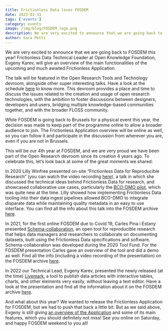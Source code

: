```yaml
---
title: Frictionless Data loves FOSDEM
date: 2023-01-31
tags: ['events']
category: events
image: /img/blog/FOSDEM_logo.png
description: We are very excited to announce that we are going back to FOSDEM this year!
author: Sara Petti
---
```

We are very excited to announce that we are going back to FOSDEM this year! Frictionless Data Technical Leader at Open Knowledge Foundation, Evgeny Karev, will give an overview of the main functionalities of the upcoming and much awaited Frictionless Application.

The talk will be featured in the Open Research Tools and Technology devroom, alongside other super interesting talks. Have a look at the schedule [here](https://fosdem.org/2023/schedule/track/open_research_tools_and_technology/) to know more. This devroom provides a place and time to discuss the issues related to the creation and usage of open research technologies, with the ambition to foster discussions between designers, developers and users, bridging multiple knowledge-based communities together, and with the broader FLOSS community.

While FOSDEM is going back to Brussels for a physical event this year, the decision was made to keep part of the programme online to allow a broader audience to join. The Frictionless Application overview will be online as well, so you can follow it and participate in the discussion from wherever you are, even if you are not in Brussels.

This will be our 4th year at FOSDEM, and we are very proud we have been part of the Open Research devroom since its creation 4 years ago. To celebrate this, let’s look back at some of the great moments we shared:

In 2020 Lilly Winfree presented on-site “Frictionless Data for Reproducible Research” (you can watch the video recording [here](https://www.youtube.com/watch?v=lFgZTfCZu5U&t=317s)), a talk in which she discussed the technical ideas behind Frictionless Data for research, and showcased collaborative use cases, particularly the [BCO-DMO pilot](https://frictionlessdata.io/blog/2020/02/10/frictionless-data-pipelines-for-open-ocean/), which was quite new at the time. Lilly showed how implementing Frictionless Data tooling into their data ingest pipelines allowed BCO-DMO to integrate disparate data while maintaining quality metadata in an easy to use interface. You can find all the info about this talk into the FOSDEM archive [here](https://archive.fosdem.org/2020/schedule/event/open_research_frictionless_data/).

In 2021, for the first online FOSDEM due to Covid 19, Carles Pina i Estany presented [Schema-collaboration](https://frictionlessdata.io/blog/2021/01/18/schema-collaboration/), an open tool for reproducible research that helps data managers and researchers to collaborate on documenting datasets, built using the Frictionless Data specifications and software. Schema-collaboration was developed during the 2020 Tool Fund. For the FOSDEM presentation Carles gave an overview of the tool and did a demo as well.
Find all the info (including a video recording of the presentation) on the FOSDEM archive [here](https://archive.fosdem.org/2021/schedule/event/open_research_schema_collaboration/).

In 2022 our Technical Lead, Evgeny Karev, presented the newly released (at the time) [Livemark](https://frictionlessdata.io/blog/2021/06/22/livemark/), a tool to publish data articles with interactive tables, charts, and other elements very easily, without leaving a text editor.
Have a look at the presentation and find all the information about it on the FOSDEM archive [here](https://archive.fosdem.org/2022/schedule/event/open_research_livemark/).

And what about this year? We wanted to release the Frictionless Application for FOSDEM, but we had to push that back a little bit. But as we said above, Evgeny is still giving [an overview of the Application](https://fosdem.org/2023/schedule/room/dresearch/) and some of its main features, which you should definitely not miss! See you online on Saturday, and happy FOSDEM weekend to you all!
